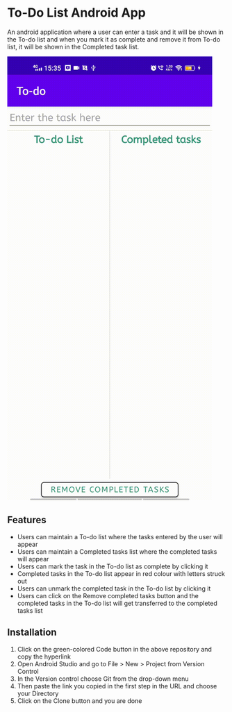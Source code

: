 # To-Do List Android App
An android application where a user can enter a task and it will be shown in the To-do list and when you mark it as complete and remove it from To-do list, it will be shown in the Completed task list.

![Demo](https://github.com/bchinmay-star/To-do/blob/master/Screenrecording_20220202_153501.gif)

## Features
* Users can maintain a To-do list where the tasks entered by the user will appear
* Users can maintain a Completed tasks list where the completed tasks will appear
* Users can mark the task in the To-do list as complete by clicking it
* Completed tasks in the To-do list appear in red colour with letters struck out
* Users can unmark the completed task in the To-do list by clicking it
* Users can click on the Remove completed tasks button and the completed tasks in the To-do list will get transferred to the completed tasks list


## Installation
1. Click on the green-colored Code button in the above repository and copy the hyperlink
2. Open Android Studio and go to File > New > Project from Version Control
3. In the Version control choose Git from the drop-down menu
4. Then paste the link you copied in the first step in the URL and choose your Directory
5. Click on the Clone button and you are done
